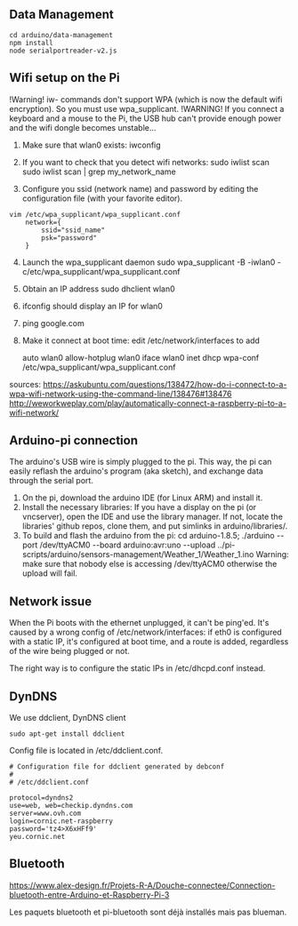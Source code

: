 ## Data Management

```
cd arduino/data-management
npm install
node serialportreader-v2.js
```

Wifi setup on the Pi
--------------------
!Warning! iw- commands don't support WPA (which is now the default wifi
encryption). So you must use wpa_supplicant.
!WARNING! If you connect a keyboard and a mouse to the Pi, the USB hub can't
provide enough power and the wifi dongle becomes unstable...


1. Make sure that wlan0 exists:
	iwconfig

2. If you want to check that you detect wifi networks:
	sudo iwlist scan
	sudo iwlist scan | grep my_network_name

3. Configure you ssid (network name) and password by editing the configuration
   file (with your favorite editor).
```
vim /etc/wpa_supplicant/wpa_supplicant.conf
	network={
	    ssid="ssid_name"
	    psk="password"
	}
```

4. Launch the wpa_supplicant daemon
	sudo wpa_supplicant -B -iwlan0 -c/etc/wpa_supplicant/wpa_supplicant.conf


5. Obtain an IP address
	sudo dhclient wlan0

6. ifconfig should display an IP for wlan0

7. ping google.com

8. Make it connect at boot time: edit /etc/network/interfaces to add

	auto wlan0
	allow-hotplug wlan0
	iface wlan0 inet dhcp
	wpa-conf /etc/wpa_supplicant/wpa_supplicant.conf


sources:
https://askubuntu.com/questions/138472/how-do-i-connect-to-a-wpa-wifi-network-using-the-command-line/138476#138476
http://weworkweplay.com/play/automatically-connect-a-raspberry-pi-to-a-wifi-network/


Arduino-pi connection
---------------------
The arduino's USB wire is simply plugged to the pi.
This way, the pi can easily reflash the arduino's program (aka sketch),
and exchange data through the serial port.

1. On the pi, download the arduino IDE (for Linux ARM) and install it.
2. Install the necessary libraries:
If you have a display on the pi (or vncserver), open the IDE and use the library manager.
If not, locate the libraries' github repos, clone them, and put simlinks in arduino/libraries/.
3. To build and flash the arduino from the pi:
cd arduino-1.8.5; ./arduino --port /dev/ttyACM0 --board  arduino:avr:uno --upload ../pi-scripts/arduino/sensors-management/Weather_1/Weather_1.ino
Warning: make sure that nobody else is accessing /dev/ttyACM0 otherwise the upload will fail.

Network issue
-------------

When the Pi boots with the ethernet unplugged, it can't be ping'ed.
It's caused by a wrong config of /etc/network/interfaces: if eth0 is
configured with a static IP, it's configured at boot time, and a route
is added, regardless of the wire being plugged or not.

The right way is to configure the static IPs in /etc/dhcpd.conf instead.

DynDNS
------

We use ddclient, DynDNS client 
```
sudo apt-get install ddclient
```
Config file is located in /etc/ddclient.conf.

```
# Configuration file for ddclient generated by debconf
#
# /etc/ddclient.conf

protocol=dyndns2
use=web, web=checkip.dyndns.com
server=www.ovh.com
login=cornic.net-raspberry
password='tz4>X6xHFf9'
yeu.cornic.net
```

Bluetooth
---------

https://www.alex-design.fr/Projets-R-A/Douche-connectee/Connection-bluetooth-entre-Arduino-et-Raspberry-Pi-3

Les paquets bluetooth et pi-bluetooth sont déjà installés mais pas blueman.